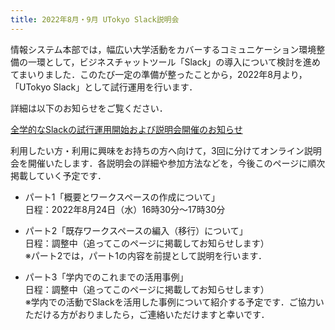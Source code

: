 ```yaml
---
title: 2022年8月・9月 UTokyo Slack説明会
---
```


情報システム本部では，幅広い大学活動をカバーするコミュニケーション環境整備の一環として，ビジネスチャットツール「Slack」の導入について検討を進めてまいりました．このたび一定の準備が整ったことから，2022年8月より，「UTokyo Slack」として試行運用を行います．

詳細は以下のお知らせをご覧ください．

<div class="box center"><a href="/notice/2022/0805-slack">全学的なSlackの試行運用開始および説明会開催のお知らせ</a></div>

利用したい方・利用に興味をお持ちの方へ向けて，3回に分けてオンライン説明会を開催いたします．各説明会の詳細や参加方法などを，今後このページに順次掲載していく予定です．

- パート1「概要とワークスペースの作成について」  
日程：2022年8月24日（水）16時30分～17時30分

- パート2「既存ワークスペースの編入（移行）について」  
日程：調整中（追ってこのページに掲載してお知らせします）  
※パート2では，パート1の内容を前提として説明を行います．

- パート3「学内でのこれまでの活用事例」  
日程：調整中（追ってこのページに掲載してお知らせします）  
※学内での活動でSlackを活用した事例について紹介する予定です．ご協力いただける方がおりましたら，ご連絡いただけますと幸いです．
